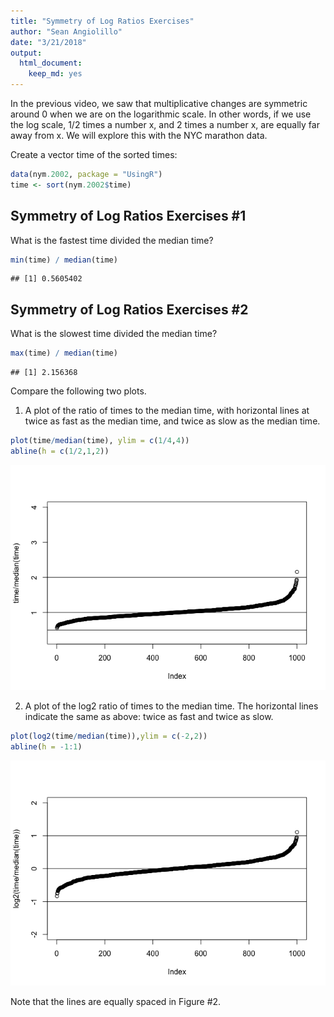 ```yaml
---
title: "Symmetry of Log Ratios Exercises"
author: "Sean Angiolillo"
date: "3/21/2018"
output: 
  html_document: 
    keep_md: yes
---
```




In the previous video, we saw that multiplicative changes are symmetric around 0 when we are on the logarithmic scale. In other words, if we use the log scale, 1/2 times a number x, and 2 times a number x, are equally far away from x. We will explore this with the NYC marathon data.

Create a vector time of the sorted times:


```r
data(nym.2002, package = "UsingR")
time <- sort(nym.2002$time)
```

## Symmetry of Log Ratios Exercises #1

What is the fastest time divided the median time?


```r
min(time) / median(time)
```

```
## [1] 0.5605402
```


## Symmetry of Log Ratios Exercises #2

What is the slowest time divided the median time?


```r
max(time) / median(time)
```

```
## [1] 2.156368
```


Compare the following two plots.

1) A plot of the ratio of times to the median time, with horizontal lines at twice as fast as the median time, and twice as slow as the median time.


```r
plot(time/median(time), ylim = c(1/4,4))
abline(h = c(1/2,1,2))
```

![](symmetry_log_ratios_exercises_files/figure-html/unnamed-chunk-4-1.png)<!-- -->


2) A plot of the log2 ratio of times to the median time. The horizontal lines indicate the same as above: twice as fast and twice as slow.


```r
plot(log2(time/median(time)),ylim = c(-2,2))
abline(h = -1:1)
```

![](symmetry_log_ratios_exercises_files/figure-html/unnamed-chunk-5-1.png)<!-- -->

Note that the lines are equally spaced in Figure #2.
